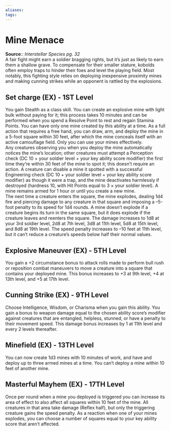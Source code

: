 ```yaml
---
aliases: 
tags: 
---
```


# Mine Menace

**Source**:: _Interstellar Species pg. 32_  
A fair fight might earn a soldier bragging rights, but it’s just as likely to earn them a shallow grave. To compensate for their smaller stature, kobolds often employ traps to hinder their foes and level the playing field. Most notably, this fighting style relies on deploying inexpensive proximity mines and making cunning strikes while an opponent is rattled by the explosions.

## Set charge (EX) - 1ST Level

You gain Stealth as a class skill. You can create an explosive mine with light bulk without paying for it; this process takes 10 minutes and can be performed when you spend a Resolve Point to rest and regain Stamina Points. You can have only one mine created by this ability at a time. As a full action that requires a free hand, you can draw, arm, and deploy the mine in a 5-foot square within 30 feet, after which the mine conceals itself with an active camouflage field. Only you can use your mines effectively.  
Any creatures observing you when you deploy the mine automatically notices the mine’s location; other creatures must attempt a Perception check (DC 10 + your soldier level + your key ability score modifier) the first time they’re within 30 feet of the mine to spot it; this doesn’t require an action. A creature can disable a mine it spotted with a successful Engineering check (DC 10 + your soldier level + your key ability score modifier) as though it were a trap, and the mine deactivates harmlessly if destroyed (hardness 10, with Hit Points equal to 3 × your soldier level). A mine remains armed for 1 hour or until you create a new mine.  
The next time a creature enters the square, the mine explodes, dealing 1d4 fire and piercing damage to any creature in that square and imposing a –5-foot penalty to its speed for 1d4 rounds. A mine doesn’t explode if a creature begins its turn in the same square, but it does explode if the creature leaves and reenters the square. The damage increases to 1d8 at your 3rd soldier level, 2d8 at 7th level, 3d8 at 11th level, 5d8 at 15th level, and 8d8 at 19th level. The speed penalty increases to –10 feet at 11th level, but it can’t reduce a creature’s speeds below half their normal values.  

## Explosive Maneuver (EX) - 5TH Level

You gain a +2 circumstance bonus to attack rolls made to perform bull rush or reposition combat maneuvers to move a creature into a square that contains your deployed mine. This bonus increases to +3 at 9th level, +4 at 13th level, and +5 at 17th level.  

## Cunning Strike (EX) - 9TH Level

Choose Intelligence, Wisdom, or Charisma when you gain this ability. You gain a bonus to weapon damage equal to the chosen ability score’s modifier against creatures that are entangled, helpless, stunned, or have a penalty to their movement speed. This damage bonus increases by 1 at 11th level and every 2 levels thereafter.  

## Minefield (EX) - 13TH Level

You can now create 1d3 mines with 10 minutes of work, and have and deploy up to three armed mines at a time. You can’t deploy a mine within 10 feet of another mine.  

## Masterful Mayhem (EX) - 17TH Level

Once per round when a mine you deployed is triggered you can increase its area of effect to also affect all squares within 10 feet of the mine. All creatures in that area take damage (Reflex half), but only the triggering creature gains the speed penalty. As a reaction when one of your mines explodes, you can choose a number of squares equal to your key ability score that aren’t affected.
